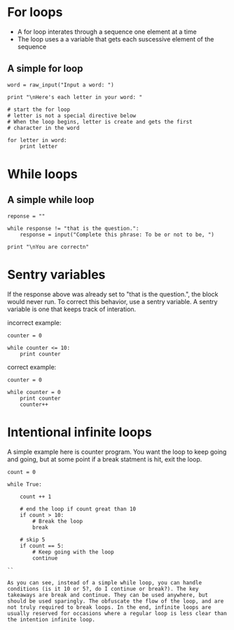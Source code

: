 # For loops

* A for loop interates through a sequence one element at a time
* The loop uses a a variable that gets each suscessive element of the sequence

## A simple for loop

```
word = raw_input("Input a word: ")

print "\nHere's each letter in your word: "

# start the for loop
# letter is not a special directive below
# When the loop begins, letter is create and gets the first
# character in the word

for letter in word:
    print letter
```

# While loops

## A simple while loop
```
reponse = ""

while response != "that is the question.":
	response = input("Complete this phrase: To be or not to be, ")

print "\nYou are correctn"
```

# Sentry variables

If the response above was already set to "that is the question.", the block would never run. To correct this behavior, use a sentry variable. A sentry variable is one that keeps track of interation.

incorrect example:
```
counter = 0

while counter <= 10:
	print counter
```

correct example:
```
counter = 0

while counter = 0
	print counter
	counter++
```

# Intentional infinite loops

A simple example here is counter program. You want the loop to keep going and going, but at some point if a break statment is hit, exit the loop.

```
count = 0 

while True:

	count ++ 1

	# end the loop if count great than 10
	if count > 10:
		# Break the loop
		break

	# skip 5
	if count == 5:
		# Keep going with the loop
		continue

``

As you can see, instead of a simple while loop, you can handle conditions (is it 10 or 5?, do I continue or break?). The key takeaways are break and continue. They can be used anywhere, but should be used sparingly. The obfuscate the flow of the loop, and are not truly required to break loops. In the end, infinite loops are usually reserved for occasions where a regular loop is less clear than the intention infinite loop.
